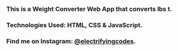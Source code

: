 ### This is a Weight Converter Web App that converts lbs t.

### Technologies Used: HTML, CSS & JavaScript.

### Find me on Instagram: [@electrifyingcodes][Instagram].

[Instagram]: https://www.instagram.com/electrifyingcodes